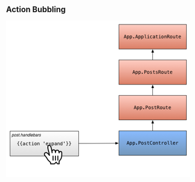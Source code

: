 ## Action Bubbling

![Action Bubbling](https://raw.githubusercontent.com/jheth/ember-devworkshop-slides/master/images/action-bubbling.png)